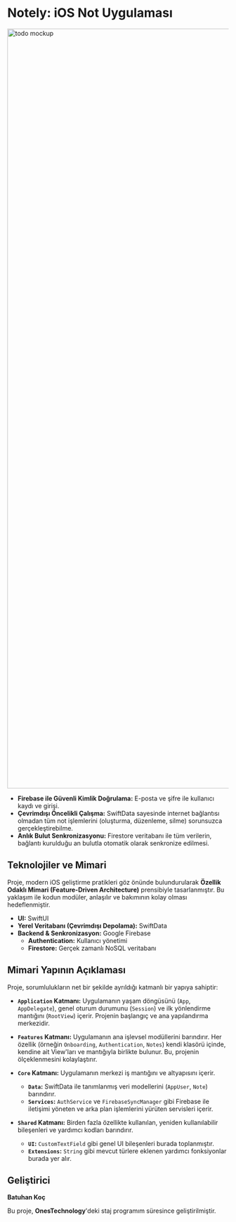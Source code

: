 

# Notely: iOS Not Uygulaması

<img width="1619" height="1730" alt="todo mockup" src="https://github.com/user-attachments/assets/7a523246-3db3-4d9a-87b1-5bc3627d2949" />

-   **Firebase ile Güvenli Kimlik Doğrulama:** E-posta ve şifre ile kullanıcı kaydı ve girişi.
-   **Çevrimdışı Öncelikli Çalışma:** SwiftData sayesinde internet bağlantısı olmadan tüm not işlemlerini (oluşturma, düzenleme, silme) sorunsuzca gerçekleştirebilme.
-   **Anlık Bulut Senkronizasyonu:** Firestore veritabanı ile tüm verilerin, bağlantı kurulduğu an bulutla otomatik olarak senkronize edilmesi.

   ## Teknolojiler ve Mimari

Proje, modern iOS geliştirme pratikleri göz önünde bulundurularak **Özellik Odaklı Mimari (Feature-Driven Architecture)** prensibiyle tasarlanmıştır. Bu yaklaşım ile kodun modüler, anlaşılır ve bakımının kolay olması hedeflenmiştir.

-   **UI:** SwiftUI
-   **Yerel Veritabanı (Çevrimdışı Depolama):** SwiftData
-   **Backend & Senkronizasyon:** Google Firebase
    -   **Authentication:** Kullanıcı yönetimi
    -   **Firestore:** Gerçek zamanlı NoSQL veritabanı
## Mimari Yapının Açıklaması


Proje, sorumlulukların net bir şekilde ayrıldığı katmanlı bir yapıya sahiptir:

-   **`Application` Katmanı:** Uygulamanın yaşam döngüsünü (`App`, `AppDelegate`), genel oturum durumunu (`Session`) ve ilk yönlendirme mantığını (`RootView`) içerir. Projenin başlangıç ve ana yapılandırma merkezidir.

-   **`Features` Katmanı:** Uygulamanın ana işlevsel modüllerini barındırır. Her özellik (örneğin `Onboarding`, `Authentication`, `Notes`) kendi klasörü içinde, kendine ait View'ları ve mantığıyla birlikte bulunur. Bu, projenin ölçeklenmesini kolaylaştırır.

-   **`Core` Katmanı:** Uygulamanın merkezi iş mantığını ve altyapısını içerir.
    -   **`Data`:** SwiftData ile tanımlanmış veri modellerini (`AppUser`, `Note`) barındırır.
    -   **`Services`:** `AuthService` ve `FirebaseSyncManager` gibi Firebase ile iletişimi yöneten ve arka plan işlemlerini yürüten servisleri içerir.

-   **`Shared` Katmanı:** Birden fazla özellikte kullanılan, yeniden kullanılabilir bileşenleri ve yardımcı kodları barındırır.
    -   **`UI`:** `CustomTextField` gibi genel UI bileşenleri burada toplanmıştır.
    -   **`Extensions`:** `String` gibi mevcut türlere eklenen yardımcı fonksiyonlar burada yer alır.
 

   ## Geliştirici

  **Batuhan Koç**

Bu proje, **OnesTechnology**'deki staj programım süresince geliştirilmiştir.    
